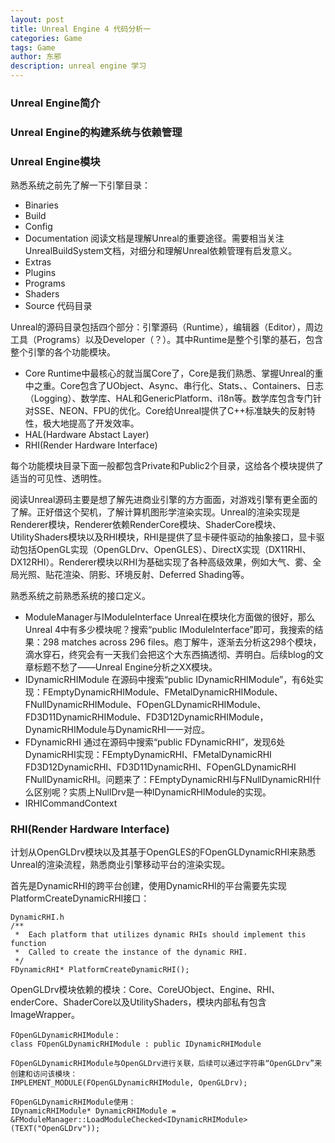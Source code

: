 ```yaml
---
layout: post
title: Unreal Engine 4 代码分析一
categories: Game
tags: Game
author: 东邪
description: unreal engine 学习
---
```


### Unreal Engine简介

### Unreal Engine的构建系统与依赖管理

### Unreal Engine模块

熟悉系统之前先了解一下引擎目录：

+ Binaries
+ Build
+ Config
+ Documentation 阅读文档是理解Unreal的重要途径。需要相当关注UnrealBuildSystem文档，对细分和理解Unreal依赖管理有启发意义。
+ Extras
+ Plugins
+ Programs
+ Shaders
+ Source 代码目录

Unreal的源码目录包括四个部分：引擎源码（Runtime），编辑器（Editor），周边工具（Programs）以及Developer（？）。其中Runtime是整个引擎的基石，包含整个引擎的各个功能模块。

+ Core
Runtime中最核心的就当属Core了，Core是我们熟悉、掌握Unreal的重中之重。Core包含了UObject、Async、串行化、Stats、、Containers、日志（Logging）、数学库、HAL和GenericPlatform、i18n等。数学库包含专门针对SSE、NEON、FPU的优化。Core给Unreal提供了C++标准缺失的反射特性，极大地提高了开发效率。
+ HAL(Hardware Abstact Layer)
+ RHI(Render Hardware Interface)

每个功能模块目录下面一般都包含Private和Public2个目录，这给各个模块提供了适当的可见性、透明性。

阅读Unreal源码主要是想了解先进商业引擎的方方面面，对游戏引擎有更全面的了解。正好借这个契机，了解计算机图形学渲染实现。Unreal的渲染实现是Renderer模块，Renderer依赖RenderCore模块、ShaderCore模块、UtilityShaders模块以及RHI模块，RHI是提供了显卡硬件驱动的抽象接口，显卡驱动包括OpenGL实现（OpenGLDrv、OpenGLES）、DirectX实现（DX11RHI、DX12RHI）。Renderer模块以RHI为基础实现了各种高级效果，例如大气、雾、全局光照、贴花渲染、阴影、环境反射、Deferred Shading等。


熟悉系统之前熟悉系统的接口定义。

+ ModuleManager与IModuleInterface Unreal在模块化方面做的很好，那么Unreal 4中有多少模块呢？搜索“public IModuleInterface”即可，我搜索的结果：298 matches across 296 files。庖丁解牛，逐渐去分析这298个模块，滴水穿石，终究会有一天我们会把这个大东西搞透彻、弄明白。后续blog的文章标题不愁了——Unreal Engine分析之XX模块。
+ IDynamicRHIModule 在源码中搜索“public IDynamicRHIModule”，有6处实现：FEmptyDynamicRHIModule、FMetalDynamicRHIModule、FNullDynamicRHIModule、FOpenGLDynamicRHIModule、FD3D11DynamicRHIModule、FD3D12DynamicRHIModule，DynamicRHIModule与DynamicRHI一一对应。
+ FDynamicRHI 通过在源码中搜索“public FDynamicRHI”，发现6处DynamicRHI实现：FEmptyDynamicRHI、FMetalDynamicRHI FD3D12DynamicRHI、FD3D11DynamicRHI、FOpenGLDynamicRHI FNullDynamicRHI。问题来了：FEmptyDynamicRHI与FNullDynamicRHI什么区别呢？实质上NullDrv是一种IDynamicRHIModule的实现。
+ IRHICommandContext

### RHI(Render Hardware Interface)


计划从OpenGLDrv模块以及其基于OpenGLES的FOpenGLDynamicRHI来熟悉Unreal的渲染流程，熟悉商业引擎移动平台的渲染实现。

首先是DynamicRHI的跨平台创建，使用DynamicRHI的平台需要先实现PlatformCreateDynamicRHI接口：

	DynamicRHI.h
	/**
	 *	Each platform that utilizes dynamic RHIs should implement this function
	 *	Called to create the instance of the dynamic RHI.
	 */
	FDynamicRHI* PlatformCreateDynamicRHI();
	

OpenGLDrv模块依赖的模块：Core、CoreUObject、Engine、RHI、enderCore、ShaderCore以及UtilityShaders，模块内部私有包含ImageWrapper。


	FOpenGLDynamicRHIModule：
	class FOpenGLDynamicRHIModule : public IDynamicRHIModule
	
	FOpenGLDynamicRHIModule与OpenGLDrv进行关联，后续可以通过字符串“OpenGLDrv”来创建和访问该模块：
	IMPLEMENT_MODULE(FOpenGLDynamicRHIModule, OpenGLDrv);
	
	FOpenGLDynamicRHIModule使用：
	IDynamicRHIModule* DynamicRHIModule = &FModuleManager::LoadModuleChecked<IDynamicRHIModule>(TEXT("OpenGLDrv"));

